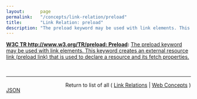 ```yaml
---
layout:      page
permalink:   "/concepts/link-relation/preload"
title:       "Link Relation: preload"
description: "The preload keyword may be used with link elements. This keyword creates an external resource link (preload link) that is used to declare a resource and its fetch properties."
---
```


**[W3C TR http://www.w3.org/TR/preload: Preload](/specs/W3C/TR/preload "This specification defines the preload keyword that may be used with link elements. This keyword provides a declarative fetch primitive that initiates an early fetch and separates fetching from resource execution."):** [The preload keyword may be used with link elements. This keyword creates an external resource link (preload link) that is used to declare a resource and its fetch properties.](http://www.w3.org/TR/preload/#link-type-preload "Read documentation for Link Relation &#34;preload&#34;")

<br/>
<hr/>

<p style="float : left"><a href="./preload.json" title="JSON representing this particular Web Concept value">JSON</a></p>
<p style="text-align: right">Return to list of all ( <a href="../link-relations">Link Relations</a> | <a href="../">Web Concepts</a> )</p>
